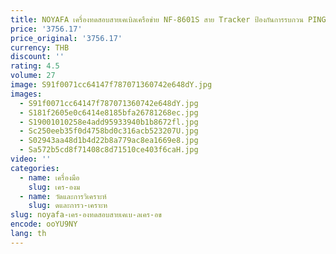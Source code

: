 ```yaml
---
title: NOYAFA เครื่องทดสอบสายเคเบิลเครือข่าย NF-8601S สาย Tracker ป้องกันการรบกวน PING เครื่องทดสอบวัดความยาวเครื่องทดสอบเครือข่ายเครื่องมือ
price: '3756.17'
price_original: '3756.17'
currency: THB
discount: ''
rating: 4.5
volume: 27
image: S91f0071cc64147f787071360742e648dY.jpg
images:
  - S91f0071cc64147f787071360742e648dY.jpg
  - S181f2605e0c6414e8185bfa26781268ec.jpg
  - S19001010258e4add95933940b1b8672fl.jpg
  - Sc250eeb35f0d4758bd0c316acb523207U.jpg
  - S02943aa48d1b4d22b8a779ac8ea1669e8.jpg
  - Sa572b5cd8f71408c8d71510ce403f6caH.jpg
video: ''
categories:
  - name: เครื่องมือ
    slug: เคร-องม
  - name: วัดและการวิเคราะห์
    slug: ดและการว-เคราะห
slug: noyafa-เคร-องทดสอบสายเคเบ-ลเคร-อข
encode: ooYU9NY
lang: th
---
```

  